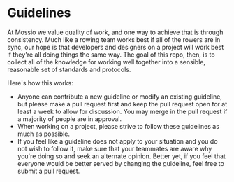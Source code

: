 Guidelines
==========

At Mossio we value quality of work, and one way to achieve that is through
consistency. Much like a rowing team works best if all of the rowers are in
sync, our hope is that developers and designers on a project will work best if
they're all doing things the same way. The goal of this repo, then, is to
collect all of the knowledge for working well together into a sensible,
reasonable set of standards and protocols.

Here's how this works:

* Anyone can contribute a new guideline or modify an existing guideline, but
  please make a pull request first and keep the pull request open for at least a
  week to allow for discussion. You may merge in the pull request if a majority
  of people are in approval.
* When working on a project, please strive to follow these guidelines as much as
  possible.
* If you feel like a guideline does not apply to your situation and you do not
  wish to follow it, make sure that your teammates are aware why you're doing so
  and seek an alternate opinion. Better yet, if you feel that everyone would be
  better served by changing the guideline, feel free to submit a pull request.
